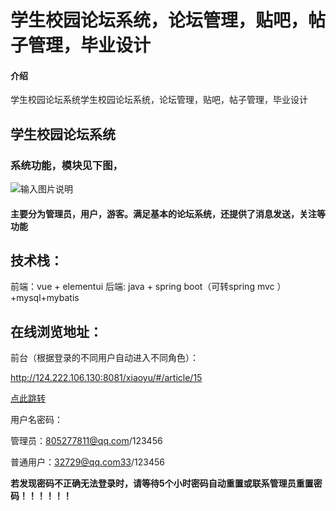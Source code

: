 # 学生校园论坛系统，论坛管理，贴吧，帖子管理，毕业设计

#### 介绍
学生校园论坛系统学生校园论坛系统，论坛管理，贴吧，帖子管理，毕业设计


## 学生校园论坛系统

### 系统功能，模块见下图，
![输入图片说明](getFile.jpg)

#### 主要分为管理员，用户，游客。满足基本的论坛系统，还提供了消息发送，关注等功能


## 技术栈：
前端：vue + elementui
后端: java + spring boot（可转spring mvc ）+mysql+mybatis

## 在线浏览地址：

前台（根据登录的不同用户自动进入不同角色）：

http://124.222.106.130:8081/xiaoyu/#/article/15

[点此跳转](http://124.222.106.130:8081/xiaoyu/#/article/15)

用户名密码：

管理员：805277811@qq.com/123456

普通用户：32729@qq.com33/123456



**若发现密码不正确无法登录时，请等待5个小时密码自动重置或联系管理员重置密码！！！！！！**









